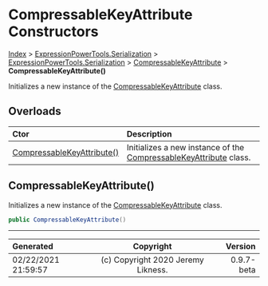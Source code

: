 ﻿# CompressableKeyAttribute Constructors

[Index](../index.md) > [ExpressionPowerTools.Serialization](ExpressionPowerTools.Serialization.a.md) > [ExpressionPowerTools.Serialization](ExpressionPowerTools.Serialization.n.md) > [CompressableKeyAttribute](ExpressionPowerTools.Serialization.CompressableKeyAttribute.cs.md) > **CompressableKeyAttribute()**

Initializes a new instance of the [CompressableKeyAttribute](ExpressionPowerTools.Serialization.CompressableKeyAttribute.cs.md) class.

## Overloads

| Ctor | Description |
| :-- | :-- |
| [CompressableKeyAttribute()](#compressablekeyattribute) | Initializes a new instance of the [CompressableKeyAttribute](ExpressionPowerTools.Serialization.CompressableKeyAttribute.cs.md) class. |

## CompressableKeyAttribute()

Initializes a new instance of the [CompressableKeyAttribute](ExpressionPowerTools.Serialization.CompressableKeyAttribute.cs.md) class.

```csharp
public CompressableKeyAttribute()
```



---

| Generated | Copyright | Version |
| :-- | :-: | --: |
| 02/22/2021 21:59:57 | (c) Copyright 2020 Jeremy Likness. | 0.9.7-beta |

